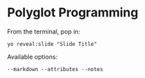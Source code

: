 
# Polyglot Programming

From the terminal, pop in:

  ```yo reveal:slide "Slide Title"```

Available options:

 ```--markdown --attributes --notes```
